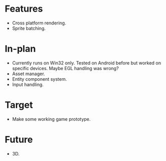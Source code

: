 # Features
- Cross platform rendering.
- Sprite batching.

# In-plan
- Currently runs on Win32 only. Tested on Android before but worked on specific devices. Maybe EGL handling was wrong?
- Asset manager.
- Entity component system.
- Input handling.

# Target
- Make some working game prototype.

# Future
- 3D.
